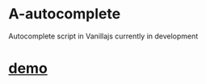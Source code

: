 # A-autocomplete

Autocomplete script in Vanillajs currently in development


# [demo](https://abhishekno1.github.io/a-autocomplete/)
